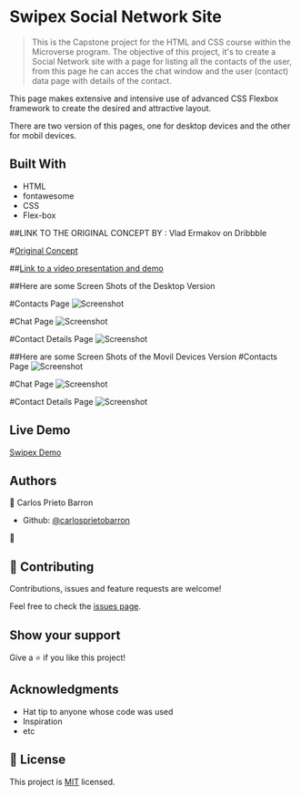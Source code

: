 # Swipex Social Network Site

> This is the Capstone project for the HTML and CSS course within the Microverse program.
The objective of this project, it's to create a Social Network site with a page for listing 
all the contacts of the user, from this page he can acces the chat window and the user (contact)
data page with details of the contact.

This page makes extensive and intensive use of advanced CSS Flexbox framework to create the desired 
and attractive layout.

There are two version of this pages, one for desktop devices and the other for mobil devices.


## Built With

- HTML
- fontawesome
- CSS
- Flex-box

##LINK TO THE ORIGINAL CONCEPT BY : Vlad Ermakov on Dribbble

#[Original Concept](https://dribbble.com/ermalength)

##[Link to a video presentation and demo](https://www.loom.com/share/da0196b55fa740aea9b72eef7d0a9d4a)


##Here are some Screen Shots of the Desktop Version

#Contacts Page
![Screenshot](scshot-index.png)

#Chat Page
![Screenshot](scshot-chat.png)

#Contact Details Page
![Screenshot](scshot-contact-data.png)

##Here are some Screen Shots of the Movil Devices Version
#Contacts Page
![Screenshot](scshot-index-movil.png)

#Chat Page
![Screenshot](scshot-chat-movil.png)

#Contact Details Page
![Screenshot](scshot-contact-data-movil.png)

## Live Demo

[Swipex Demo](https://rawcdn.githack.com/carlosprietobarron/capstone-socialnet/a8d20f2a0ffdac6812186e4b8020f48c0b05fbb5/index.html)



## Authors

👤 Carlos Prieto Barron

- Github: [@carlosprietobarron](https://github.com/carlosprietobarron)

👤 


## 🤝 Contributing

Contributions, issues and feature requests are welcome!

Feel free to check the [issues page](issues/).

## Show your support

Give a ⭐️ if you like this project!

## Acknowledgments

- Hat tip to anyone whose code was used
- Inspiration
- etc

## 📝 License

This project is [MIT](lic.url) licensed.
